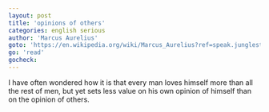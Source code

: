 ```yaml
---
layout: post
title: 'opinions of others'
categories: english serious
author: 'Marcus Aurelius'
goto: 'https://en.wikipedia.org/wiki/Marcus_Aurelius?ref=speak.junglestar.org'
go: 'read'
gocheck:
---
```


I have often wondered how it is that every man loves himself more than all the rest of men, but yet sets less value on his own opinion of himself than on the opinion of others.
